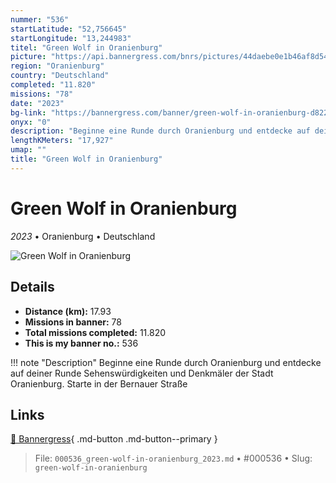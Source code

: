 ```yaml
---
nummer: "536"
startLatitude: "52,756645"
startLongitude: "13,244983"
titel: "Green Wolf in Oranienburg"
picture: "https://api.bannergress.com/bnrs/pictures/44daebe0e1b46af8d54b87da655110dd"
region: "Oranienburg"
country: "Deutschland"
completed: "11.820"
missions: "78"
date: "2023"
bg-link: "https://bannergress.com/banner/green-wolf-in-oranienburg-d822"
onyx: "0"
description: "Beginne eine Runde durch Oranienburg und entdecke auf deiner Runde Sehenswürdigkeiten und Denkmäler der Stadt Oranienburg. Starte in der Bernauer Straße"
lengthKMeters: "17,927"
umap: ""
title: "Green Wolf in Oranienburg"
---
```

# Green Wolf in Oranienburg

*2023* • Oranienburg • Deutschland

![Green Wolf in Oranienburg](https://api.bannergress.com/bnrs/pictures/44daebe0e1b46af8d54b87da655110dd)

## Details
- **Distance (km):** 17.93
- **Missions in banner:** 78
- **Total missions completed:** 11.820
- **This is my banner no.:** 536


!!! note "Description"
    Beginne eine Runde durch Oranienburg und entdecke auf deiner Runde Sehenswürdigkeiten und Denkmäler der Stadt Oranienburg. Starte in der Bernauer Straße



## Links
[🔗 Bannergress](https://bannergress.com/banner/green-wolf-in-oranienburg-d822){ .md-button .md-button--primary }



> File: `000536_green-wolf-in-oranienburg_2023.md` • #000536 • Slug: `green-wolf-in-oranienburg`
